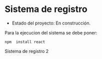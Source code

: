 <h1> Sistema de registro</h1>

- Estado del proyecto: En construcción.
  
Para la ejecucion del sistema se debe poner:

```npm  install react```

Sistema de registro 2


